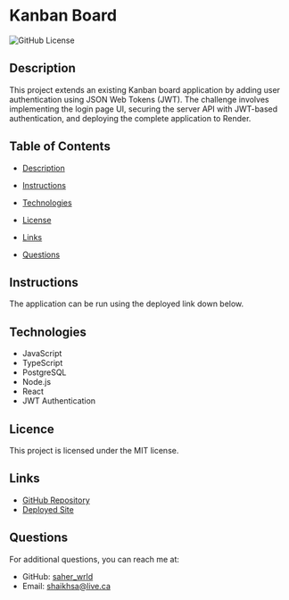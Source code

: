 # Kanban Board
![GitHub License](https://img.shields.io/badge/License-MIT-blue.svg)


## Description

This project extends an existing Kanban board application by adding user authentication using JSON Web Tokens (JWT). The challenge involves implementing the login page UI, securing the server API with JWT-based authentication, and deploying the complete application to Render.


## Table of Contents

* [Description](#description)

* [Instructions](#instructions)

* [Technologies](#technologies)

* [License](#license)

* [Links](#links)

* [Questions](#questions)


## Instructions

The application can be run using the deployed link down below. 


## Technologies
* JavaScript
* TypeScript
* PostgreSQL
* Node.js
* React
* JWT Authentication

## Licence 

This project is licensed under the MIT license.


## Links

* [GitHub Repository](https://github.com/saher-wrld/Kanban-Board)
* [Deployed Site](https://kanban-boardd-eh1m.onrender.com)


## Questions

For additional questions, you can reach me at:
- GitHub: [saher_wrld](https://github.com/saher-wrld)
- Email: [shaikhsa@live.ca](mailto:shaikhsa@live.ca)
